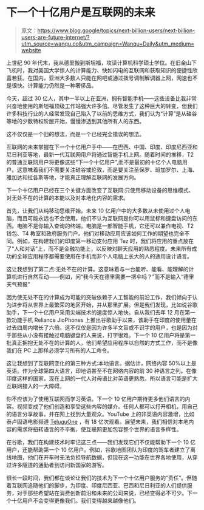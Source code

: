 # 下一个十亿用户是互联网的未来

> 原文：<https://www.blog.google/topics/next-billion-users/next-billion-users-are-future-internet/?utm_source=wanqu.co&utm_campaign=Wanqu+Daily&utm_medium=website>

上世纪 90 年代末，我从德里搬到斯坦福，攻读计算机科学硕士学位。在旧金山下飞机时，我对美国大学惊人的计算能力、快如闪电的互联网和获取知识的便捷性欣喜若狂。在国内，亚洲大多数人只能在网吧或通过拨号调制解调器上网，网速也不是很快。计算能力仍然是一种奢侈品。

今天，超过 30 亿人，其中一半以上在亚洲，拥有智能手机——这些设备比我非常兴奋地使用的斯坦福顶级工作站强大许多倍。尽管发生了这种巨大的转变，但我们许多科技行业的人经常发现自己陷入了以前的思维方式，我们认为“计算”是从硅谷等地的少数特权阶层开始，慢慢渗透到其他所有人的东西。

这不仅仅是一个旧的想法，而是一个已经完全错误的想法。

互联网的未来掌握在下一个十亿用户手中——在巴西、中国、印度、印度尼西亚和尼日利亚等地，最新一代互联网用户将通过智能手机上网。随着时间的推移，T2 的普通互联网用户将更像这些“下一个十亿用户”,而不是最初的十亿个人电脑用户。这意味着我们不需要关注硅谷或伦敦，而是要关注圣保罗、班加罗尔、上海、雅加达和拉各斯等地，才能真正理解互联网的发展方向。

下一个十亿用户已经在三个关键方面改变了互联网:只使用移动设备的思维模式、对无处不在的计算的本能以及对本地化内容的需求。

首先，让我们从纯移动思维开始。未来 10 亿用户中的大多数从未使用过个人电脑，而且可能永远也不会使用。他们不认为互联网是你可以用鼠标和键盘访问的东西。电脑不是你输入查询的终端。电脑是一部智能手机，它还可以兼作电视、T2 钱包、T4 教室和政府服务门户。他们对移动应用应该如何工作的期望也完全不同。例如，在构建我们的印度第一移动支付应用 Tez 时，我们将应用的重点放在了“人和对话”上，而不是金融功能上，以反映对聊天应用的熟悉程度。未来所有成功的全球应用程序都需要使用在手机而非个人电脑上长大的人的通用设计语言。

这让我想到了第二点:无处不在的计算。这意味着与一台能听、能看、能理解的计算机进行自然互动——例如，问“我今天在德里需要一把伞吗？”而不是输入“德里天气预报”

因为使无处不在的计算成为可能的突破依赖于人工智能的前沿工作，我们倾向于认为进步将从世界上最繁荣的地区开始，并从那里扩展。但是我们发现，比如说谷歌助手，下一个十亿用户采用尖端技术的速度惊人地快。自从我们去年 12 月在第一款功能手机 Reliance JioPhones 上推出谷歌助手以来，该助手在印度的使用量在过去四周内增长了六倍。这不仅仅是因为许多半文盲或不识字的用户，也是因为对于那些从小没有接触过电脑键盘的人来说，打字很难。下一个 10 亿用户将是第一批真正拥抱无处不在的计算的人，他们希望应用程序以自然的方式工作，而不是像我们在 PC 上那样必须学习所有的人工命令。

这让我想到了互联网变化的第三种方式:本地语言。据估计，网络内容 50%以上是英语。作为全球第四大语言，印地语甚至不在网络内容的前 30 种语言之列。在像印度这样的国家，现在上网的一代人对母语比对英语更熟悉，所以语言可能是扩大互联网接入的一大障碍。

你不应该为了使用互联网而学习英语。下一个 10 亿用户期待更多他们语言的内容。视频变成了他们创造和享受这些内容的媒介。任何人都可以打开相机，用自己的语言分享故事，并在网上找到大量观众。YouTube 上的非英语内容激增，比如泰卢固语电影频道 [TeluguOne](https://www.youtube.com/user/teluguone) ，有 18 亿次观看。展望未来，我们相信对本地内容的需求将扭转语言的不平衡，使互联网更加包容整个世界的语言多样性。

在谷歌，我们在构建技术时牢记这三点——我们发现它们不仅能帮助下一个 10 亿用户，还能帮助第一个 10 亿用户。例如，谷歌地图团队为印度的驾车者建立了离线地图，他们在开车时无法负担导航数据，但现在这一功能在世界各地使用，从穿过许多隧道的通勤者到访问新国家的游客。

很长一段时间，我们都在谈论让我们的技术为下一个十亿用户服务的“责任”。但随着互联网追随他们的脚步，为印度、印度尼西亚、巴西和尼日利亚的人们提供服务，对于那些希望站在消费创新前沿和未来的公司来说，已经变得必不可少。下一个十亿用户不会变得更像我们。我们变得越来越像他们。
